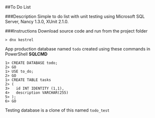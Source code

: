 ##To Do List

###Description
Simple to do list with unit testing using Microsoft SQL Server, Nancy 1.3.0, XUnit 2.1.0.

###Instructions
Download source code and run from the project folder

```
> dnx kestrel
```

App production database named `todo` created using these commands in PowerShell **SQLCMD**

```
1> CREATE DATABASE todo;
2> GO
1> USE to_do;
2> GO
1> CREATE TABLE tasks
2> (
3>   id INT IDENTITY (1,1),
4>   description VARCHAR(255)
5> );
6> GO
```

Testing database is a clone of this named `todo_test`
